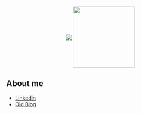 <br/>

<p align="center">
   <img
      align="center"
      src="https://github-readme-stats.vercel.app/api/top-langs/?username=dogo&layout=compact&theme=solarized-dark"
    />
  <img   
      align="center"
      height="165" 
       src="https://github-readme-stats.vercel.app/api?username=dogo&show_icons=true&theme=solarized-dark"
    />
</p>

##  About me

- [Linkedin](https://www.linkedin.com/in/diogoautilio/)
- [Old Blog](https://dogoautilio.wordpress.com/)
